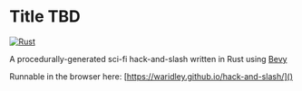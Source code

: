 # Title TBD
[![Rust](https://github.com/Waridley/hack-and-slash/actions/workflows/rust.yml/badge.svg)](https://github.com/Waridley/hack-and-slash/actions/workflows/rust.yml)

A procedurally-generated sci-fi hack-and-slash written in Rust using
[Bevy](https://bevyengine.org/)

Runnable in the browser here: [https://waridley.github.io/hack-and-slash/]()

